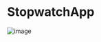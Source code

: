 # StopwatchApp
![image](https://github.com/MinaVictor1/StopwatchApp/assets/107629210/c3ce62e1-ffac-4098-b1a2-bb627692babc)
